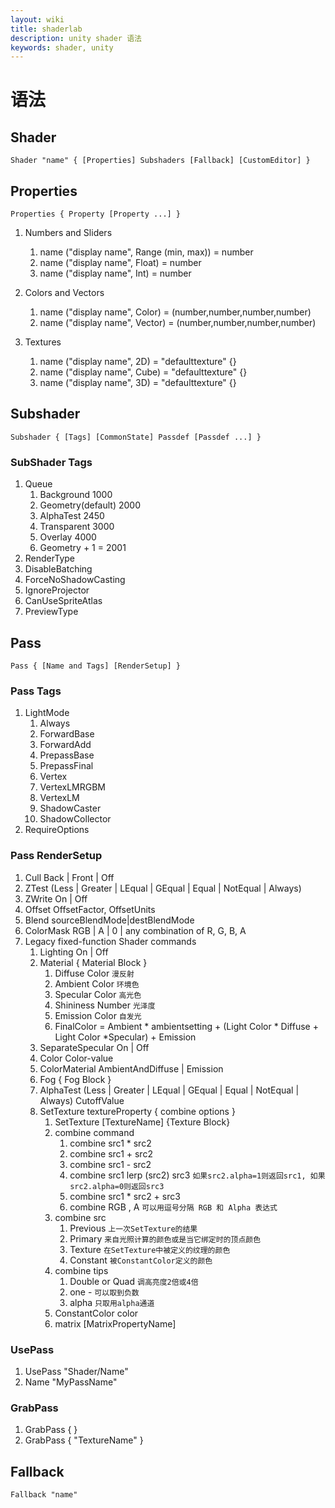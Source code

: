```yaml
---
layout: wiki
title: shaderlab
description: unity shader 语法
keywords: shader, unity
---
```


# 语法

## Shader

    Shader "name" { [Properties] Subshaders [Fallback] [CustomEditor] }

## Properties

    Properties { Property [Property ...] }

1. Numbers and Sliders
    1. name ("display name", Range (min, max)) = number
    1. name ("display name", Float) = number
    1. name ("display name", Int) = number

1. Colors and Vectors
    1. name ("display name", Color) = (number,number,number,number)
    1. name ("display name", Vector) = (number,number,number,number)

1. Textures
    1. name ("display name", 2D) = "defaulttexture" {}
    1. name ("display name", Cube) = "defaulttexture" {}
    1. name ("display name", 3D) = "defaulttexture" {}

## Subshader

    Subshader { [Tags] [CommonState] Passdef [Passdef ...] }

### SubShader Tags

1. Queue
    1. Background 1000
    1. Geometry(default) 2000
    1. AlphaTest 2450
    1. Transparent 3000
    1. Overlay 4000
    1. Geometry + 1 = 2001
1. RenderType
1. DisableBatching
1. ForceNoShadowCasting
1. IgnoreProjector
1. CanUseSpriteAtlas 
1. PreviewType 

## Pass

    Pass { [Name and Tags] [RenderSetup] }

### Pass Tags

1. LightMode 
    1. Always
    1. ForwardBase
    1. ForwardAdd
    1. PrepassBase
    1. PrepassFinal
    1. Vertex
    1. VertexLMRGBM
    1. VertexLM
    1. ShadowCaster
    1. ShadowCollector
1. RequireOptions 

### Pass RenderSetup

1. Cull Back | Front | Off
1. ZTest (Less | Greater | LEqual | GEqual | Equal | NotEqual | Always)
1. ZWrite On | Off
1. Offset OffsetFactor, OffsetUnits
1. Blend sourceBlendMode|destBlendMode
1. ColorMask RGB | A | 0 | any combination of R, G, B, A
1. Legacy fixed-function Shader commands 
    1. Lighting On | Off
    1. Material { Material Block }
        1. Diffuse Color            `漫反射`
        1. Ambient Color            `环境色`
        1. Specular Color           `高光色`
        1. Shininess Number         `光泽度`
        1. Emission Color           `自发光`
        1. FinalColor = Ambient * ambientsetting + (Light Color * Diffuse + Light Color *Specular) + Emission
    1. SeparateSpecular On | Off
    1. Color Color-value
    1. ColorMaterial AmbientAndDiffuse | Emission
    1. Fog { Fog Block }
    1. AlphaTest (Less | Greater | LEqual | GEqual | Equal | NotEqual | Always) CutoffValue
    1. SetTexture textureProperty { combine options }
        1. SetTexture [TextureName] {Texture Block}
        1. combine command
            1. combine src1 * src2
            1. combine src1 + src2
            1. combine src1 - src2
            1. combine src1 lerp (src2) src3 `如果src2.alpha=1则返回src1, 如果src2.alpha=0则返回src3`
            1. combine src1 * src2 + src3
            1. combine RGB , A              `可以用逗号分隔 RGB 和 Alpha 表达式`
        1. combine src
            1. Previous `上一次SetTexture的结果`
            1. Primary `来自光照计算的颜色或是当它绑定时的顶点颜色`
            1. Texture `在SetTexture中被定义的纹理的颜色`
            1. Constant `被ConstantColor定义的颜色`
        1. combine tips
            1. Double or Quad `调高亮度2倍或4倍`
            1. one - `可以取到负数`
            1. alpha  `只取用alpha通道`
        1. ConstantColor color
        1. matrix [MatrixPropertyName]

### UsePass

1. UsePass "Shader/Name"
1. Name "MyPassName"

### GrabPass

1. GrabPass { } 
1. GrabPass { "TextureName" }

## Fallback

    Fallback "name"
